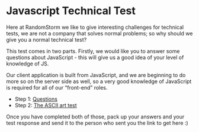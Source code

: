 Javascript Technical Test
=============

Here at RandomStorm we like to give interesting challenges for technical tests, we are not a company that solves normal problems; so why should we give you a normal technical test?

This test comes in two parts. Firstly, we would like you to answer some questions about JavaScript - this will give us a good idea of your level of knowledge of JS.

Our client application is built from JavaScript, and we are beginning to do more so on the server side as well, so a very good knowledge of JavaScript is required for all of our “front-end” roles.

* Step 1: [Questions](tests/Questions.md) 
* Step 2: [The ASCII art test](tests/AsciiArt.md)

Once you have completed both of those, pack up your answers and your test response and send it to the person who sent you the link to get here :)